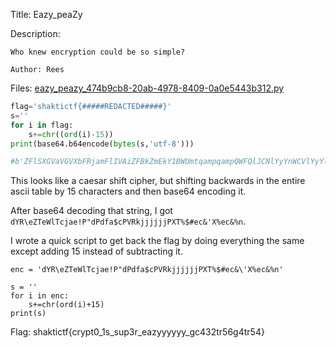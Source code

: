 Title: Eazy_peaZy

Description:
```
Who knew encryption could be so simple?

Author: Rees
```

Files: [eazy_peazy_474b9cb8-20ab-4978-8409-0a0e5443b312.py](https://github.com/Coder-Here/ShaktiCTF/blob/main/Cryptography/Eazy_peaZy/eazy_peazy_474b9cb8-20ab-4978-8409-0a0e5443b312.py)

```py
flag='shaktictf{#####REDACTED#####}'
s=''
for i in flag:
    s+=chr((ord(i)-15))
print(base64.b64encode(bytes(s,'utf-8')))

#b'ZFlSXGVaVGVXbFRjamFlIVAiZFBkZmEkY1BWUmtqampqampQWFQlJCNlYyYnWCVlYyYlbg=='
```

This looks like a caesar shift cipher, but shifting backwards in the entire ascii table by 15 characters and then base64 encoding it.

After base64 decoding that string, I got ```dYR\eZTeWlTcjae!P"dPdfa$cPVRkjjjjjjPXT%$#ec&'X%ec&%n```.

I wrote a quick script to get back the flag by doing everything the same except adding 15 instead of subtracting it.

```
enc = 'dYR\eZTeWlTcjae!P"dPdfa$cPVRkjjjjjjPXT%$#ec&\'X%ec&%n'

s = ''
for i in enc:
    s+=chr(ord(i)+15)
print(s)
```

Flag: shaktictf{crypt0_1s_sup3r_eazyyyyyy_gc432tr56g4tr54}
